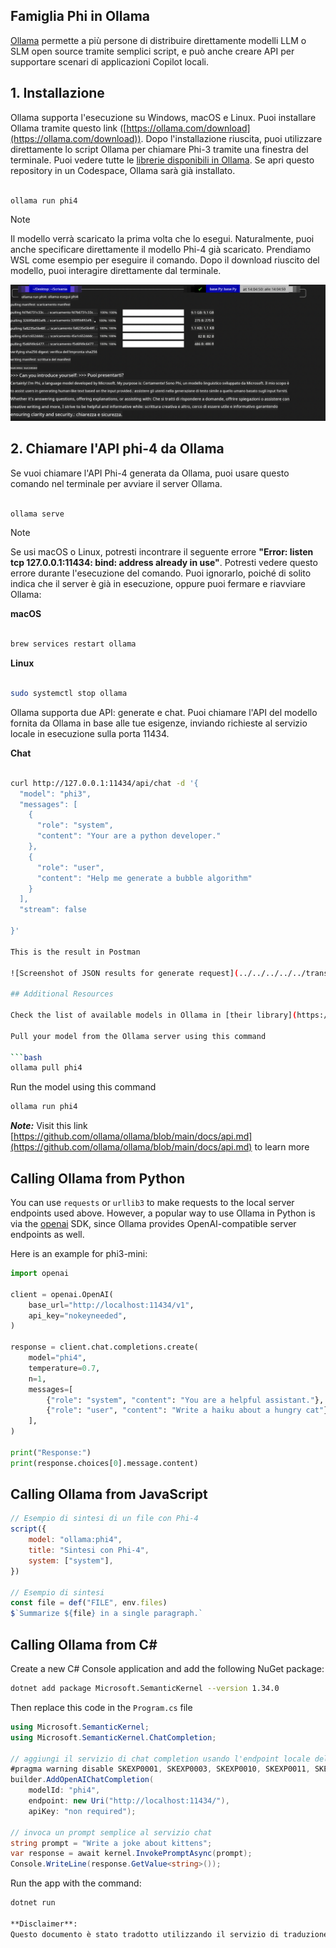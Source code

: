 <!--
CO_OP_TRANSLATOR_METADATA:
{
  "original_hash": "0b38834693bb497f96bf53f0d941f9a1",
  "translation_date": "2025-05-09T09:14:14+00:00",
  "source_file": "md/01.Introduction/02/04.Ollama.md",
  "language_code": "it"
}
-->
## Famiglia Phi in Ollama


[Ollama](https://ollama.com) permette a più persone di distribuire direttamente modelli LLM o SLM open source tramite semplici script, e può anche creare API per supportare scenari di applicazioni Copilot locali.

## **1. Installazione**

Ollama supporta l'esecuzione su Windows, macOS e Linux. Puoi installare Ollama tramite questo link ([https://ollama.com/download](https://ollama.com/download)). Dopo l'installazione riuscita, puoi utilizzare direttamente lo script Ollama per chiamare Phi-3 tramite una finestra del terminale. Puoi vedere tutte le [librerie disponibili in Ollama](https://ollama.com/library). Se apri questo repository in un Codespace, Ollama sarà già installato.

```bash

ollama run phi4

```

> [!NOTE]
> Il modello verrà scaricato la prima volta che lo esegui. Naturalmente, puoi anche specificare direttamente il modello Phi-4 già scaricato. Prendiamo WSL come esempio per eseguire il comando. Dopo il download riuscito del modello, puoi interagire direttamente dal terminale.

![run](../../../../../translated_images/ollama_run.b0be611de61f3bb3b42e22205cedf6714b0335ba9288e71d985bf9024f3c20f5.it.png)

## **2. Chiamare l'API phi-4 da Ollama**

Se vuoi chiamare l'API Phi-4 generata da Ollama, puoi usare questo comando nel terminale per avviare il server Ollama.

```bash

ollama serve

```

> [!NOTE]
> Se usi macOS o Linux, potresti incontrare il seguente errore **"Error: listen tcp 127.0.0.1:11434: bind: address already in use"**. Potresti vedere questo errore durante l'esecuzione del comando. Puoi ignorarlo, poiché di solito indica che il server è già in esecuzione, oppure puoi fermare e riavviare Ollama:

**macOS**

```bash

brew services restart ollama

```

**Linux**

```bash

sudo systemctl stop ollama

```

Ollama supporta due API: generate e chat. Puoi chiamare l'API del modello fornita da Ollama in base alle tue esigenze, inviando richieste al servizio locale in esecuzione sulla porta 11434.

**Chat**

```bash

curl http://127.0.0.1:11434/api/chat -d '{
  "model": "phi3",
  "messages": [
    {
      "role": "system",
      "content": "Your are a python developer."
    },
    {
      "role": "user",
      "content": "Help me generate a bubble algorithm"
    }
  ],
  "stream": false
  
}'

This is the result in Postman

![Screenshot of JSON results for generate request](../../../../../translated_images/ollama_gen.bd58ab69d4004826e8cd31e17a3c59840df127b0a30ac9bb38325ac58c74caa5.it.png)

## Additional Resources

Check the list of available models in Ollama in [their library](https://ollama.com/library).

Pull your model from the Ollama server using this command

```bash
ollama pull phi4
```

Run the model using this command

```bash
ollama run phi4
```

***Note:*** Visit this link [https://github.com/ollama/ollama/blob/main/docs/api.md](https://github.com/ollama/ollama/blob/main/docs/api.md) to learn more

## Calling Ollama from Python

You can use `requests` or `urllib3` to make requests to the local server endpoints used above. However, a popular way to use Ollama in Python is via the [openai](https://pypi.org/project/openai/) SDK, since Ollama provides OpenAI-compatible server endpoints as well.

Here is an example for phi3-mini:

```python
import openai

client = openai.OpenAI(
    base_url="http://localhost:11434/v1",
    api_key="nokeyneeded",
)

response = client.chat.completions.create(
    model="phi4",
    temperature=0.7,
    n=1,
    messages=[
        {"role": "system", "content": "You are a helpful assistant."},
        {"role": "user", "content": "Write a haiku about a hungry cat"},
    ],
)

print("Response:")
print(response.choices[0].message.content)
```

## Calling Ollama from JavaScript 

```javascript
// Esempio di sintesi di un file con Phi-4
script({
    model: "ollama:phi4",
    title: "Sintesi con Phi-4",
    system: ["system"],
})

// Esempio di sintesi
const file = def("FILE", env.files)
$`Summarize ${file} in a single paragraph.`
```

## Calling Ollama from C#

Create a new C# Console application and add the following NuGet package:

```bash
dotnet add package Microsoft.SemanticKernel --version 1.34.0
```

Then replace this code in the `Program.cs` file

```csharp
using Microsoft.SemanticKernel;
using Microsoft.SemanticKernel.ChatCompletion;

// aggiungi il servizio di chat completion usando l'endpoint locale del server ollama
#pragma warning disable SKEXP0001, SKEXP0003, SKEXP0010, SKEXP0011, SKEXP0050, SKEXP0052
builder.AddOpenAIChatCompletion(
    modelId: "phi4",
    endpoint: new Uri("http://localhost:11434/"),
    apiKey: "non required");

// invoca un prompt semplice al servizio chat
string prompt = "Write a joke about kittens";
var response = await kernel.InvokePromptAsync(prompt);
Console.WriteLine(response.GetValue<string>());
```

Run the app with the command:

```bash
dotnet run

**Disclaimer**:  
Questo documento è stato tradotto utilizzando il servizio di traduzione automatica AI [Co-op Translator](https://github.com/Azure/co-op-translator). Pur impegnandoci per garantire accuratezza, si prega di notare che le traduzioni automatiche possono contenere errori o inesattezze. Il documento originale nella sua lingua nativa deve essere considerato la fonte autorevole. Per informazioni critiche, si raccomanda la traduzione professionale effettuata da un umano. Non ci assumiamo alcuna responsabilità per malintesi o interpretazioni errate derivanti dall’uso di questa traduzione.